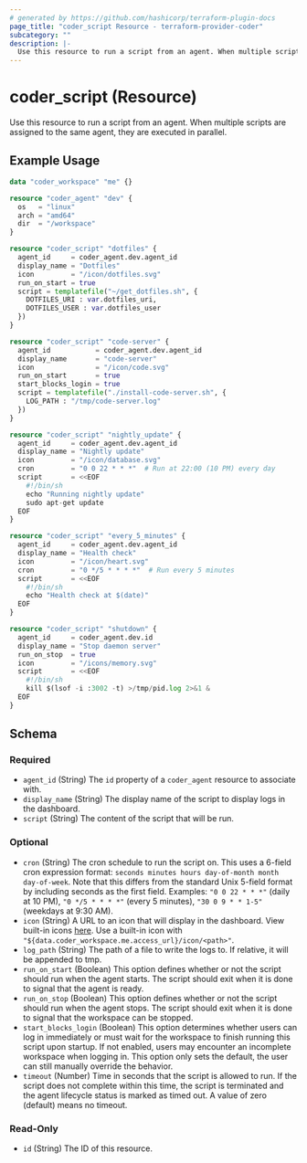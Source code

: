 ```yaml
---
# generated by https://github.com/hashicorp/terraform-plugin-docs
page_title: "coder_script Resource - terraform-provider-coder"
subcategory: ""
description: |-
  Use this resource to run a script from an agent. When multiple scripts are assigned to the same agent, they are executed in parallel.
---
```


# coder_script (Resource)

Use this resource to run a script from an agent. When multiple scripts are assigned to the same agent, they are executed in parallel.

## Example Usage

```terraform
data "coder_workspace" "me" {}

resource "coder_agent" "dev" {
  os   = "linux"
  arch = "amd64"
  dir  = "/workspace"
}

resource "coder_script" "dotfiles" {
  agent_id     = coder_agent.dev.agent_id
  display_name = "Dotfiles"
  icon         = "/icon/dotfiles.svg"
  run_on_start = true
  script = templatefile("~/get_dotfiles.sh", {
    DOTFILES_URI : var.dotfiles_uri,
    DOTFILES_USER : var.dotfiles_user
  })
}

resource "coder_script" "code-server" {
  agent_id           = coder_agent.dev.agent_id
  display_name       = "code-server"
  icon               = "/icon/code.svg"
  run_on_start       = true
  start_blocks_login = true
  script = templatefile("./install-code-server.sh", {
    LOG_PATH : "/tmp/code-server.log"
  })
}

resource "coder_script" "nightly_update" {
  agent_id     = coder_agent.dev.agent_id
  display_name = "Nightly update"
  icon         = "/icon/database.svg"
  cron         = "0 0 22 * * *"  # Run at 22:00 (10 PM) every day
  script       = <<EOF
    #!/bin/sh
    echo "Running nightly update"
    sudo apt-get update
  EOF
}

resource "coder_script" "every_5_minutes" {
  agent_id     = coder_agent.dev.agent_id
  display_name = "Health check"
  icon         = "/icon/heart.svg"
  cron         = "0 */5 * * * *"  # Run every 5 minutes
  script       = <<EOF
    #!/bin/sh
    echo "Health check at $(date)"
  EOF
}

resource "coder_script" "shutdown" {
  agent_id     = coder_agent.dev.id
  display_name = "Stop daemon server"
  run_on_stop  = true
  icon         = "/icons/memory.svg"
  script       = <<EOF
    #!/bin/sh 
    kill $(lsof -i :3002 -t) >/tmp/pid.log 2>&1 &
  EOF
}
```

<!-- schema generated by tfplugindocs -->
## Schema

### Required

- `agent_id` (String) The `id` property of a `coder_agent` resource to associate with.
- `display_name` (String) The display name of the script to display logs in the dashboard.
- `script` (String) The content of the script that will be run.

### Optional

- `cron` (String) The cron schedule to run the script on. This uses a 6-field cron expression format: `seconds minutes hours day-of-month month day-of-week`. Note that this differs from the standard Unix 5-field format by including seconds as the first field. Examples: `"0 0 22 * * *"` (daily at 10 PM), `"0 */5 * * * *"` (every 5 minutes), `"30 0 9 * * 1-5"` (weekdays at 9:30 AM).
- `icon` (String) A URL to an icon that will display in the dashboard. View built-in icons [here](https://github.com/coder/coder/tree/main/site/static/icon). Use a built-in icon with `"${data.coder_workspace.me.access_url}/icon/<path>"`.
- `log_path` (String) The path of a file to write the logs to. If relative, it will be appended to tmp.
- `run_on_start` (Boolean) This option defines whether or not the script should run when the agent starts. The script should exit when it is done to signal that the agent is ready.
- `run_on_stop` (Boolean) This option defines whether or not the script should run when the agent stops. The script should exit when it is done to signal that the workspace can be stopped.
- `start_blocks_login` (Boolean) This option determines whether users can log in immediately or must wait for the workspace to finish running this script upon startup. If not enabled, users may encounter an incomplete workspace when logging in. This option only sets the default, the user can still manually override the behavior.
- `timeout` (Number) Time in seconds that the script is allowed to run. If the script does not complete within this time, the script is terminated and the agent lifecycle status is marked as timed out. A value of zero (default) means no timeout.

### Read-Only

- `id` (String) The ID of this resource.

